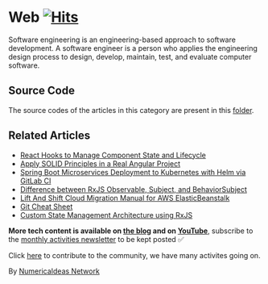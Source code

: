# Web&nbsp;[![Hits](https://hits.seeyoufarm.com/api/count/incr/badge.svg?url=https%3A%2F%2Fgithub.com%2Fnumerica-ideas%2Fcommunity%2Ftree%2Fmaster%2Fweb&count_bg=%2379C83D&title_bg=%23555555&icon=&icon_color=%23E7E7E7&title=hits&edge_flat=false)](https://numericaideas.com/blog/tag/software-engineering)

Software engineering is an engineering-based approach to software development. A software engineer is a person who applies the engineering design process to design, develop, maintain, test, and evaluate computer software.

## Source Code
The source codes of the articles in this category are present in this [folder](./).

## Related Articles
<!-- TAG-POSTS-LIST:START -->
- [React Hooks to Manage Component State and Lifecycle](https://numericaideas.com/blog/react-hooks/)
- [Apply SOLID Principles in a Real Angular Project](https://numericaideas.com/blog/solid-principles-in-angular-cheat-sheet/)
- [Spring Boot Microservices Deployment to Kubernetes with Helm via GitLab CI](https://numericaideas.com/blog/springboot-microservices-deployment-kubernetes-helm-gitlabci/)
- [Difference between RxJS Observable, Subject, and BehaviorSubject](https://numericaideas.com/blog/difference-between-rxjs-observable-subject-and-behaviorsubject/)
- [Lift And Shift Cloud Migration Manual for AWS ElasticBeanstalk](https://numericaideas.com/blog/lift-and-shift-cloud-migration-manual-aws-elasticbeanstalk/)
- [Git Cheat Sheet](https://numericaideas.com/blog/git-cheat-sheet/)
- [Custom State Management Architecture using RxJS](https://numericaideas.com/blog/custom-rxjs-store-architecture/)
<!-- TAG-POSTS-LIST:END -->

**More tech content is available on [the blog](https://numericaideas.com/blog/) and on [YouTube](https://www.youtube.com/@numericaideas/channels?sub_confirmation=1)**, subscribe to the [monthly activities newsletter](https://numericaideas.com/blog/category/news/) to be kept posted ✅

Click [here](https://numericaideas.com/#activities) to contribute to the community, we have many activites going on.

By [NumericaIdeas Network](https://numericaideas.com)

